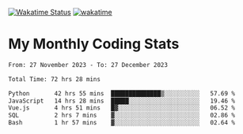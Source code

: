 [![Wakatime Status](https://github.com/noopurphalak/noopurphalak/workflows/wakatime-status-update/badge.svg)](https://github.com/noopurphalak/noopurphalak/actions/workflows/main.yml)
[![wakatime](https://wakatime.com/badge/user/80ace140-ef40-4fdd-b8ed-f3be3d2e1aea.svg)](https://wakatime.com/@80ace140-ef40-4fdd-b8ed-f3be3d2e1aea)

# My Monthly Coding Stats

<!--START_SECTION:waka-->

```txt
From: 27 November 2023 - To: 27 December 2023

Total Time: 72 hrs 28 mins

Python       42 hrs 55 mins  ██████████████▒░░░░░░░░░░   57.69 %
JavaScript   14 hrs 28 mins  █████░░░░░░░░░░░░░░░░░░░░   19.46 %
Vue.js       4 hrs 51 mins   █▓░░░░░░░░░░░░░░░░░░░░░░░   06.52 %
SQL          2 hrs 7 mins    ▓░░░░░░░░░░░░░░░░░░░░░░░░   02.86 %
Bash         1 hr 57 mins    ▓░░░░░░░░░░░░░░░░░░░░░░░░   02.64 %
```

<!--END_SECTION:waka-->
